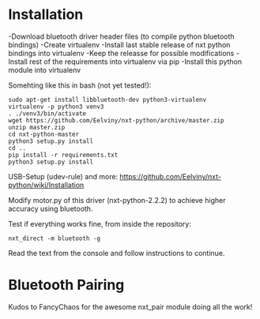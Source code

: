 # Installation

-Download bluetooth driver header files (to compile python bluetooth bindings)
-Create virtualenv
-Install last stable release of nxt python bindings into virtualenv
-Keep the releasse for possible modifications
-Install rest of the requirements into virtualenv via pip
-Install this python module into virtualenv

Somehting like this in bash (not yet tested!):
```
sudo apt-get install libbluetooth-dev python3-virtualenv
virtualenv -p python3 venv3 
. ./venv3/bin/activate 
wget https://github.com/Eelviny/nxt-python/archive/master.zip
unzip master.zip 
cd nxt-python-master
python3 setup.py install 
cd ..
pip install -r requirements.txt 
python3 setup.py install 
```

USB-Setup (udev-rule) and more:
https://github.com/Eelviny/nxt-python/wiki/Installation

Modify motor.py of this driver (nxt-python-2.2.2) to achieve higher accuracy
using bluetooth.

Test if everything works fine, from inside the repository:
```
nxt_direct -m bluetooth -g
```

Read the text from the console and follow instructions to continue.

# Bluetooth Pairing

Kudos to FancyChaos for the awesome nxt_pair module doing all the work!
